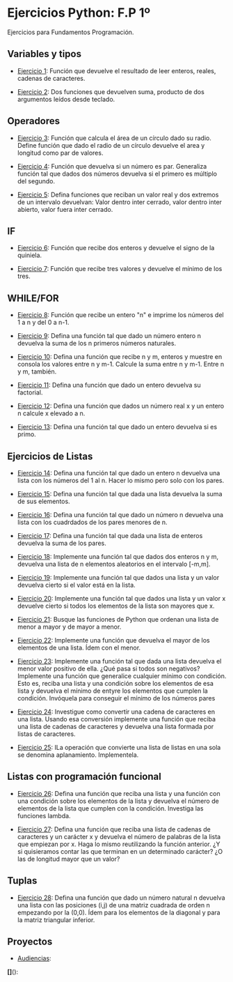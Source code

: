 # Ejercicios Python: F.P 1º
Ejercicios para Fundamentos Programación.

## Variables y tipos

- [Ejercicio 1](ejercicio1.py): Función que devuelve el resultado de leer enteros, reales, cadenas de caracteres.

- [Ejercicio 2](ejercicio2.py): Dos funciones que devuelven suma, producto de dos argumentos leídos desde teclado.

## Operadores

- [Ejercicio 3](ejercicio3.py): Función que calcula el área de un círculo dado su radio. Define función que dado el radio de un círculo devuelve el area y longitud como par de valores.

- [Ejercicio 4](ejercicio4.py): Función que devuelva si un número es par. Generaliza función tal que dados dos números devuelva si el primero es múltiplo del segundo.

- [Ejercicio 5](ejercicio5.py): Defina funciones que reciban un valor real y dos extremos de un intervalo devuelvan: Valor dentro inter cerrado, valor dentro inter abierto, valor fuera inter cerrado.


## IF
- [Ejercicio 6](ejercicio6.py): Función que recibe dos enteros y devuelve el signo de la quiniela.

- [Ejercicio 7](ejercicio7.py): Función que recibe tres valores y devuelve el mínimo de los tres.

## WHILE/FOR

- [Ejercicio 8](ejercicio8.py): Función que recibe un entero "n" e imprime los números del 1 a n y del 0 a n-1.

- [Ejercicio 9](ejercicio9.py): Defina una función tal que dado un número entero n devuelva la suma de los n primeros números naturales.

- [Ejercicio 10](ejercicio10.py): Defina una función que recibe n y m, enteros y muestre en consola los valores entre n y m-1. Calcule la suma entre n y m-1. Entre n y m, también.

- [Ejercicio 11](ejercicio11.py): Defina una función que dado un entero devuelva su factorial. 

- [Ejercicio 12](ejercicio12.py): Defina una función que dados un número real x y un entero n calcule x elevado a n.

- [Ejercicio 13](ejercicio13.py): Defina una función tal que dado un entero devuelva si es primo.

## Ejercicios de Listas

- [Ejercicio 14](ejercicio14.py): Defina una función tal que dado un entero n devuelva una lista con los números del 1 al n. Hacer lo mismo pero solo con los pares.

- [Ejercicio 15](ejercicio15.py): Defina una función tal que dada una lista devuelva la suma de sus elementos.

- [Ejercicio 16](ejercicio16.py): Defina una función tal que dado un número n devuelva una lista con los cuadrdados de los pares menores de n.

- [Ejercicio 17](ejercicio17.py): Defina una función tal que dada una lista de enteros devuelva la suma de los pares. 

- [Ejercicio 18](ejercicio18.py): Implemente una función tal que dados dos enteros n y m, devuelva una lista de n elementos aleatorios en el intervalo [-m,m].

- [Ejercicio 19](ejercicio19.py): Implemente una función tal que dados una lista y un valor devuelva cierto si el valor está en la lista.

- [Ejercicio 20](ejercicio20.py): Implemente una función tal que dados una lista y un valor x devuelve cierto si todos los elementos de la lista son mayores que x.

- [Ejercicio 21](ejercicio21.py): Busque las funciones de Python que ordenan una lista de menor a mayor y de mayor a menor.

- [Ejercicio 22](ejercicio22.py): Implemente una función que devuelva el mayor de los elementos de una lista. Ídem con el menor.

- [Ejercicio 23](ejercicio23.py): Implemente una función tal que dada una lista devuelva el menor valor positivo de ella. ¿Qué pasa si todos son negativos? Implemente una función que generalice cualquier mínimo con condición. Esto es, reciba una lista y una condición sobre los elementos de esa lista y devuelva el mínimo de entyre los elementos que cumplen la condición. Invóquela para conseguir el mínimo de los números pares

- [Ejercicio 24](ejercicio24.py): Investigue como convertir una cadena de caracteres en una lista. Usando esa conversión implemente una función que reciba una lista de cadenas de caracteres y devuelva una lista formada por listas de caracteres.

- [Ejercicio 25](ejercicio25.py): ILa operación que convierte una lista de listas en una sola se denomina aplanamiento. Implementela.

## Listas con programación funcional

- [Ejercicio 26](ejercicio26.py): Defina una función que reciba una lista y una función con una condición sobre los elementos de la lista y devuelva el número de elementos de la lista que cumplen con la condición. Investiga las funciones lambda.

- [Ejercicio 27](ejercicio27.py): Defina una función que reciba una lista de cadenas de caracteres y un carácter x y devuelva el número de palabras de la lista que empiezan por x. Haga lo mismo reutilizando la función anterior. ¿Y si quisieramos contar las que terminan en un determinado carácter? ¿O las de longitud mayor que un valor?

## Tuplas

- [Ejercicio 28](ejercicio28.py): Defina una función que dado un número natural n devuelva una lista con las posiciones (i,j) de una matriz cuadrada de orden n empezando por la (0,0). Ídem para los elementos de la diagonal y para la matriz triangular inferior.






## Proyectos
- [Audiencias](audiencias.py): 

**[]**():
